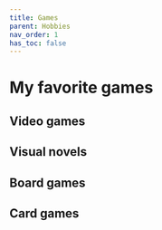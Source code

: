 ```yaml
---
title: Games
parent: Hobbies
nav_order: 1
has_toc: false
---
```

# My favorite games

## Video games

## Visual novels

## Board games

## Card games
```